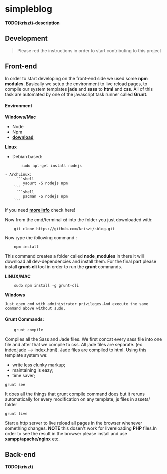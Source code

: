 # simpleblog

**TODO(kriszt)-description**

## Development
> Please red the instructions in order to start contributing to this project

## Front-end
In order to start developing on the front-end side we used some **npm modules**. Basically we setup the environment to live reload pages, to compile our system templates **jade** and **sass** to **html** and **css**. All of this task are automated by one of the javascript task runner called **Grunt**.

#### Environment

**Windows/Mac**
 * Node 
 * Npm  
 * **[download](!https://nodejs.org/en/)**

**Linux**
   - Debian based:
        ```shell
            sudo apt-get install nodejs
        ```
    - ArchLinux:
         ```shell 
            yaourt -S nodejs npm
        ```
         ```shell 
            pacman -S nodejs npm 
        ```
        
If you need **[more info](!https://nodejs.org/en/download/package-manager/)** check here!

Now from the cmd/terminal `cd` into the folder you just downloaded with:
```shell
    git clone https://github.com/kriszt/sblog.git 
```
Now type the following command : 
```shell
    npm install 
``` 
This command creates a folder called **node_modules** in there it  will download all dev-dependencies and install them.
For the final part please install **grunt-cli** tool in order to run the **grunt** commands.

**LINUX/MAC**
```shell 
    sudo npm install -g grunt-cli
```
**Windows**
```text
Just open cmd with administrator privileges.And execute the same command above without sudo.
```

#### Grunt Commands:
```shell
	grunt compile
```


Compiles all the Sass and Jade files. We first concat 
every sass file into one file and after that we compile to css.
All jade files are separate. (ex index.jade --> index.html).
Jade files are compiled to html.
Using this template system we:
- write less clunky markup;
- maintaining is eazy;
- time saver;


```shell
grunt see
```

It does all the things that grunt compile command does  but it reruns automatically for every modification on any  template, js files in assets/ folder



``` 
grunt live
```
Start a http server to live reload all pages in the browser whenever something changes. **NOTE** this dosen't work for livereloading **PHP** files.In order to see the result in the browser please install and use **xampp/apache/nginx** etc.


## Back-end
**TODO(kriszt)**
